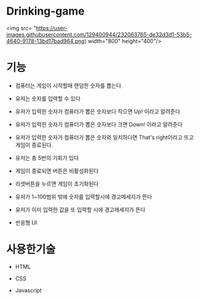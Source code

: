 # Drinking-game

<img src= "https://user-images.githubusercontent.com/129400944/232063765-de32d3d1-53b5-4640-9178-13bd17bad964.png)
width="800" height="400"/>
                        
<h1>기능</h1>
                        
* 컴퓨터는 게임이 시작할때 랜덤한 숫자를 뽑는다
                                               
* 유저는 숫자를 입력할 수 있다
                                          
* 유저가 입력한 숫자가 컴퓨터가 뽑은 숫자보다 작으면 Up! 이라고 알려준다
                                              
* 유저가 입력한 숫자가 컴퓨터가 뽑은 숫자보다 크면 Down! 이라고 알려준다
                                              
* 유저가 입력한 숫자가 컴퓨터가 뽑은 숫자와 일치하다면 That's right이라고 뜨고 게임이 종료된다.
                                           
* 유저는 총 5번의 기회가 있다
                                            
* 게임이 종료되면 버튼은 비활성화된다
                                            
* 리셋버튼을 누르면 게임이 초기화된다
                                              
* 유저가 1~100범위 밖에 숫자를 입력할시에 경고메세지가 뜬다
                                              
* 유저가 이미 입력한 값을 또 입력할 시에 경고메세지가 뜬다
                                             
* 반응형 UI               
                        
<h1>사용한기술</h1>
                        
* HTML
                        
* CSS
                        
* Javascript                        
